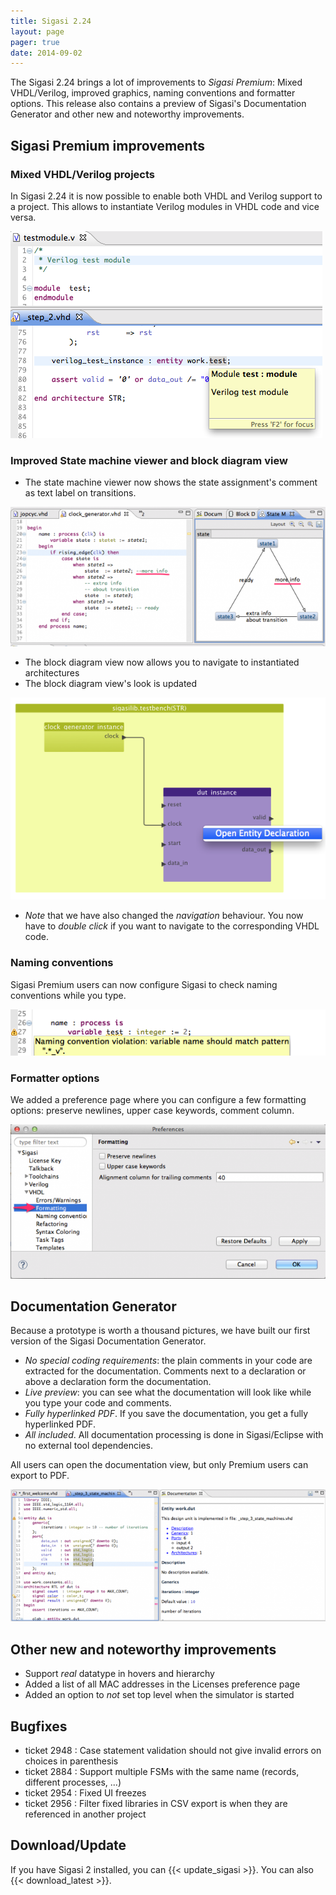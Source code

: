 ```yaml
---
title: Sigasi 2.24
layout: page
pager: true
date: 2014-09-02
---
```


The Sigasi 2.24 brings a lot of improvements to *Sigasi Premium*: Mixed VHDL/Verilog, improved graphics, naming conventions and formatter options.
This release also contains a preview of Sigasi's Documentation Generator and other new and noteworthy improvements.

## Sigasi Premium improvements

### Mixed VHDL/Verilog projects

In Sigasi 2.24 it is now possible to enable both VHDL and Verilog support to a project. This allows to instantiate Verilog modules in VHDL code and vice versa.    

![Mixed language instantiations](2.24/mixed-language-instantiations.png "Mixed language instantiations")

### Improved State machine viewer and block diagram view

* The state machine viewer now shows the state assignment's comment as text label on transitions.

![Transition annotations in state machine view](2.24/fsm-transitions-comment.png "Transition annotations in state machine view")

* The block diagram view now allows you to navigate to instantiated architectures
* The block diagram view's look is updated

![Open entity declaration in block diagram](2.24/block-diagram-view.png "Open entity declaration in block diagram")

* *Note* that we have also changed the *navigation* behaviour. You now have to *double click* if you want to navigate to the corresponding VHDL code.

### Naming conventions

Sigasi Premium users can now configure Sigasi to check naming conventions while you type.

![Check naming conventions in VHDL](2.24/naming-conventions.png "Check naming conventions in VHDL")

### Formatter options

We added a preference page where you can configure a few formatting options: preserve newlines, upper case keywords, comment column.

![VHDL formatting preferences](2.24/formatting-preferences.png "VHDL formatting preferences")

## Documentation Generator

Because a prototype is worth a thousand pictures, we have built our first version of the Sigasi Documentation Generator. 
* *No special coding requirements*: the plain comments in your code are extracted for the documentation. Comments next to a declaration or above a declaration form the documentation.
* *Live preview*: you can see what the documentation will look like while you type your code and comments.
* *Fully hyperlinked PDF*. If you save the documentation, you get a fully hyperlinked PDF.
* *All included*. All documentation processing is done in Sigasi/Eclipse with no external tool dependencies.

All users can open the documentation view, but only Premium users can export to PDF.

![Live Sigasi documentation preview](2.24/documentation-view.png "Live Sigasi documentation preview")

## Other new and noteworthy improvements

* Support *real* datatype in hovers and hierarchy 
* Added a list of all MAC addresses in the Licenses preference page
* Added an option to *not* set top level when the simulator is started

## Bugfixes

* ticket 2948 : Case statement validation should not give invalid errors on choices in parenthesis
* ticket 2884 : Support multiple FSMs with the same name (records, different processes, ...)
* ticket 2954 : Fixed UI freezes
* ticket 2956 : Filter fixed libraries in CSV export is when they are referenced in another project

## Download/Update

If you have Sigasi 2 installed, you can {{< update_sigasi >}}. You can also {{< download_latest >}}.
